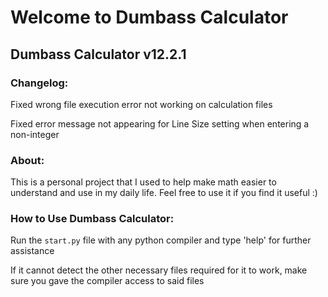 # Welcome to Dumbass Calculator

## Dumbass Calculator v12.2.1

### Changelog:

Fixed wrong file execution error not working on calculation files

Fixed error message not appearing for Line Size setting when entering a non-integer

### About:

This is a personal project that I used to help make math easier to understand and use in my daily life. Feel free to use it if you find it useful :)

### How to Use Dumbass Calculator:

Run the `start.py` file with any python compiler and type 'help' for further assistance

If it cannot detect the other necessary files required for it to work, make sure you gave the compiler access to said files

